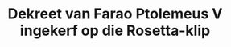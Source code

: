 ---
layout: quote
permalink: /af/
langtag: af
type: modern
script: Latn
langName: Afrikaans
englishLangName: Afrikaans
title: Dekreet van Farao Ptolemeus V ingekerf op die Rosetta-klip
quote: Kopieë van hierdie dekreet moet in hiërogliewe, demoties en Grieks op basaltsplate gekerf word en in die eerste-, tweede- en derderangse tempels geplaas word saam met die standbeeld van Ptolemeus, die ewiglewende god.
reference: Dekrete van Ptolemeus V op die Rosetta-klip, 196 v.C., Britse Museum.
imageAlt: Muntstuk met die gesig van Ptolemeus V
selectAriaLabel: Kies 'n taal
buttonRandom: Lukraak
direction: ltr
---
